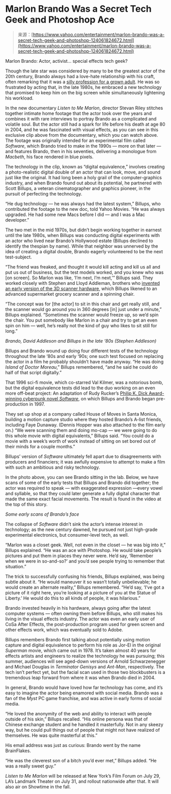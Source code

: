 <!--yml
category: 未分类
date: 2024-05-27 14:31:22
-->

# Marlon Brando Was a Secret Tech Geek and Photoshop Ace

> 来源：[https://www.yahoo.com/entertainment/marlon-brando-was-a-secret-tech-geek-and-photoshop-124061824672.html](https://www.yahoo.com/entertainment/marlon-brando-was-a-secret-tech-geek-and-photoshop-124061824672.html)

Marlon Brando: Actor, activist… special effects tech geek?

Though the late star was considered by many to be the greatest actor of the 20th century, Brando always had a love-hate relationship with his craft, often remarking that it was a [silly profession for a grown adult](http://www.vanityfair.com/news/2005/03/brando200503). He was so frustrated by acting that, in the late 1980s, he embraced a new technology that promised to keep him on the big screen while simultaneously lightening his workload.

In the new documentary *Listen to Me Marlon*, director Stevan Riley stitches together intimate home footage that the actor took over the years and combines it with rare interviews to portray Brando as a complicated and volatile soul. But the actor still had a spark for life before his death at age 80 in 2004, and he was fascinated with visual effects, as you can see in this exclusive clip above from the documentary, which you can watch above. The footage was originally intended for an experimental film called *Software*, which Brando tried to make in the 1990s — more on that later — and features Brando, then in his seventies, delivering a monologue from *Macbeth*, his face rendered in blue pixels.

The technology in the clip, known as “digital equivalence,” involves creating a photo-realistic digital double of an actor that can look, move, and sound just like the original. It had long been a holy grail of the computer-graphics industry, and when Brando found out about its potential, he partnered with Scott Billups, a veteran cinematographer and graphics pioneer, in the pursuit of perfecting the technology.

“He dug technology — he was always had the latest system,” Billups, who contributed the footage to the new doc, told Yahoo Movies. “He was always upgraded. He had some new Macs before I did — and I was a Mac developer.”

The two met in the mid 1970s, but didn’t begin working together in earnest until the late 1980s, when Billups was conducting digital experiments with an actor who lived near Brando’s Hollywood estate (Billups declined to identify the thespian by name). While that neighbor was unnerved by the idea of creating a digital double, Brando eagerly volunteered to be the next test-subject.

“The friend was freaked, and thought it would kill acting and kill us all and put us out of business, but the test models worked, and you knew who was [on screen]. So Marlon was like, ‘I’m next, I’m next,’” Billups said. They worked closely with Stephen and Lloyd Addleman, brothers who [invented an early version of the 3D scanner hardware](https://books.google.com/books?id=xlP1uoxU1nEC&pg=PA14&lpg=PA14&dq=Stephen+and+Lloyd+Addleman+cyberware&source=bl&ots=gEmbqlYhVv&sig=f10haQ9tsaT8n3H14OQnqaXdfUY&hl=en&sa=X&ved=0CDMQ6AEwBGoVChMI0YHO2tnYxgIViowNCh3jmgSw#v=onepage&q=Stephen%20and%20Lloyd%20Addleman%20cyberware&f=false), which Billups likened to an advanced supermarket grocery scanner and a spinning chair.

“The concept was for [the actor] to sit in this chair and get really still, and the scanner would go around you in 360 degrees [in] just under a minute,” Billups explained. “Sometimes the scanner would freeze up, so we’d spin the chair. You put somebody like Marlon in a chair and try to get an even spin on him — well, he’s really not the kind of guy who likes to sit still for long.”

*Brando, David Addleson and Billups in the late ‘80s (Stephen Addleson)*

Billups and Brando wound up doing four different tests of the technology throughout the late ‘80s and early ‘90s; one such test focused on replacing the actor in a film he probably shouldn’t have made anyway. “He was doing *Island of Doctor Moreau*,” Billups remembered, “and he said he could do half of that script digitally.”

That 1996 sci-fi movie, which co-starred Val Kilmer, was a notorious bomb, but the digital equivalence tests did lead to the duo working on an even more off-beat project: An adaptation of Rudy Rucker’s [Philip K. Dick Award-winning cyberpunk novel *Software*](http://www.amazon.com/Software-Rudy-Rucker/dp/0380701774), on which Billups and Brando began pre-production in 1997.

They set up shop at a company called House of Moves in Santa Monica, building a motion capture studio where they hosted Brando’s A-list friends, including Faye Dunaway. (Dennis Hopper was also attached to the film early on.) “We were scanning them and doing mo-cap — we were going to do this whole movie with digital equivalents,” Billups said. “You could do a movie with a week’s worth of work instead of sitting on set bored out of their minds for a couple months.”

Billups’ version of *Software* ultimately fell apart due to disagreements with producers and financiers; it was awfully expensive to attempt to make a film with such an ambitious and risky technology.

In the photo above, you can see Brando sitting in the lab. Below, we have scans of some of the early tests that Billups and Brando did together; the actor was required to speak — with exaggerated expression —every vowel and syllable, so that they could later generate a fully digital character that made the same exact facial movements. The result is found in the video at the top of this story.

*Some early scans of Brando’s face*

The collapse of *Software* didn’t sink the actor’s intense interest in technology; as the new century dawned, he pursued not just high-grade experimental electronics, but consumer-level tech, as well.

“Marlon was a closet geek. Well, not even in the closet — he was big into it,” Billups explained. “He was an ace with Photoshop. He would take people’s pictures and put them in places they never were. He’d say, ‘Remember when we were in so-and-so?’ and you’d see people trying to remember that situation.”

The trick to successfully confusing his friends, Billups explained, was being subtle about it. “He would maneuver it so wasn’t totally unbelievable; he would create an alternate reality,” Billups remembered. “He’d say, ‘I’ve got a picture of it right here, you’re looking at a picture of you at the Statue of Liberty.’ He would do this to all kinds of people, it was hilarious.”

Brando invested heavily in his hardware, always going after the latest computer systems — often owning them before Billups, who still makes his living in the visual effects industry. The actor was even an early user of CoSa After Effects, the post-production program used for green screen and other effects work, which was eventually sold to Adobe.

Billups remembers Brando first talking about potentially using motion capture and digital equivalence to perform his role as Jor-El in the original *Superman* movie, which came out in 1978\. It’s taken almost 40 years for effects artists and engineers to realize the technology he was pursuing; this summer, audiences will see aged-down versions of Arnold Schwarzenegger and Michael Douglas in *Terminator Genisys* and *Ant-Man*, respectively. The tech isn’t perfect yet, but the facial scan used in those two blockbusters is a tremendous leap forward from where it was when Brando died in 2004.

In general, Brando would have loved how far technology has come, and it’s easy to imagine the actor being enamored with social media. Brando was a fan of the *Myst* PC game franchise, and was active in early forms of social media.

“He loved the anonymity of the web and ability to interact with people outside of his skin,” Billups recalled. “His online persona was that of Chinese exchange student and he handled it masterfully. Not in any skeezy way, but he could pull things out of people that might not have realized of themselves. He was quite masterful at this.”

His email address was just as curious: Brando went by the name BrainFlakes.

“He was the cleverest son of a bitch you’d ever met,” Billups added. “He was a really sweet guy.”

*Listen to Me Marlon* will be released at New York’s Film Forum on July 29, LA’s Landmark Theater on July 31, and rollout nationwide after that. It will also air on Showtime in the fall.